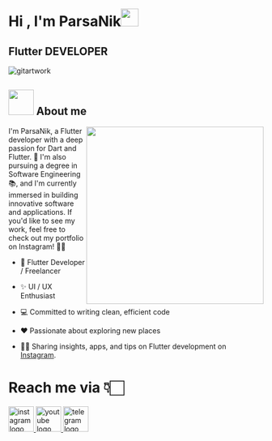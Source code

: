 <h1>Hi , I'm ParsaNik<img src="https://media.giphy.com/media/hvRJCLFzcasrR4ia7z/giphy.gif" width="35"></h1>
<h2>Flutter DEVELOPER </h2>

![gitartwork](assets/gitartwork.svg)


## <img src = "https://user-images.githubusercontent.com/63050133/156777293-72a6e681-2582-4a9d-ad92-09d1181d47c7.gif" width = 50px height = 50px>  About me
<img src="https://raw.githubusercontent.com/MicaelliMedeiros/micaellimedeiros/master/image/computer-illustration.png" min-width="380px" max-width="400px" width="350px" align="right">

I'm ParsaNik, a Flutter developer with a deep passion for Dart and Flutter. 🚀 I'm also pursuing a degree in Software Engineering 📚, and I'm currently immersed in building innovative software and applications. If you'd like to see my work, feel free to check out my portfolio on Instagram! 📱👀

* 📱 Flutter Developer / Freelancer

* ✨ UI / UX Enthusiast

* 💻 Committed to writing clean, efficient code

* ♥️ Passionate about exploring new places

* 💁🏻  Sharing insights, apps, and tips on Flutter development on [Instagram](https://instagram.com/parsanik.dev).

###

# Reach me via 👇🏻


  <a href="https://instagram.com/parsanik.dev" target="_blank">
    <img src="https://github.com/user-attachments/assets/3e1066a5-35cc-4ce4-9035-6fc457c7e4c9"  height="50" alt="instagram logo"  />
  </a>
  <a href="https://youtube.com/@parsanikdev?si=3q33vY73XCULeD3B" target="_blank">
    <img src="https://github.com/user-attachments/assets/191ecd5f-d6c5-4348-ab46-23f9ccd41fb8" height="50" alt="youtube logo"  />
  </a>
  <a href="www.linkedin.com/in/parsa-nik-3387b5236" target="_blank">
    <img src="https://github.com/user-attachments/assets/6708f656-58c5-4305-bce9-62663961137a" height="50" alt="telegram logo"  />
  
###
